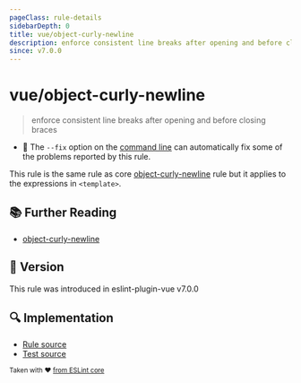 ```yaml
---
pageClass: rule-details
sidebarDepth: 0
title: vue/object-curly-newline
description: enforce consistent line breaks after opening and before closing braces
since: v7.0.0
---
```

# vue/object-curly-newline

> enforce consistent line breaks after opening and before closing braces

- :wrench: The `--fix` option on the [command line](https://eslint.org/docs/user-guide/command-line-interface#fixing-problems) can automatically fix some of the problems reported by this rule.

This rule is the same rule as core [object-curly-newline] rule but it applies to the expressions in `<template>`.

## :books: Further Reading

- [object-curly-newline]

[object-curly-newline]: https://eslint.org/docs/rules/object-curly-newline

## :rocket: Version

This rule was introduced in eslint-plugin-vue v7.0.0

## :mag: Implementation

- [Rule source](https://github.com/vuejs/eslint-plugin-vue/blob/master/lib/rules/object-curly-newline.js)
- [Test source](https://github.com/vuejs/eslint-plugin-vue/blob/master/tests/lib/rules/object-curly-newline.js)

<sup>Taken with ❤️ [from ESLint core](https://eslint.org/docs/rules/object-curly-newline)</sup>
